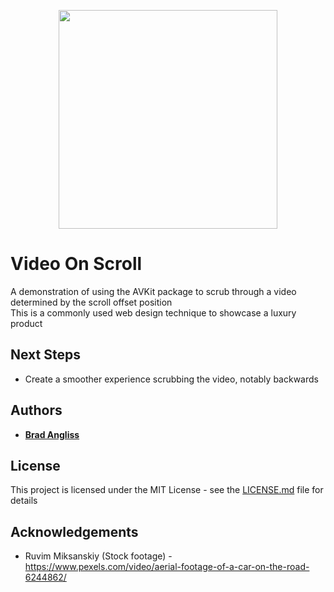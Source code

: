 <p align="center">
  <img src="https://github.com/user-attachments/assets/39eda251-71f8-425d-94b9-b8a74faed25b" width="350" height="350"/>
</p>

# Video On Scroll

A demonstration of using the AVKit package to scrub through a video determined by the scroll offset position \
This is a commonly used web design technique to showcase a luxury product

## Next Steps
- Create a smoother experience scrubbing the video, notably backwards

## Authors

* **[Brad Angliss](https://www.github.com/BradAngliss)**

## License

This project is licensed under the MIT License - see the [LICENSE.md](https://github.com/BradAngliss/VideoOnScroll/blob/master/LICENSE) file for details

## Acknowledgements

- Ruvim Miksanskiy (Stock footage) - https://www.pexels.com/video/aerial-footage-of-a-car-on-the-road-6244862/
